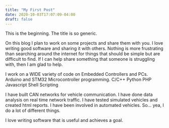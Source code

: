 ```yaml
---
title: "My First Post"
date: 2020-10-03T17:07:09-04:00
draft: false
---
```

This is the beginning. The title is so generic.

On this blog I plan to work on some projects and share them
with you. I love writing good software and sharing it with others.
Nothing is more frustrating than searching around the internet for
things that should be simple but are difficult to find. If I can 
help share something that someone is struggling with, then I am glad
to help. 

I work on a WIDE variety of code on Embedded Controllers and PCs.
Arduino and STM32 Microcontroller programming.
C/C++
Python
PHP
Javascript
Shell Scripting

I have built CAN networks for vehicle communication.
I have done data analysis on real time network traffic.
I have tested simulated vehicles and created html reports. 
I have been involved in automated vehicles. 
So... yea, I do a lot of different things. 

I love writing software that is useful and achieves a goal.

